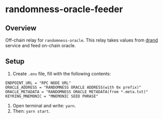 # randomness-oracle-feeder

## Overview

Off-chain relay for `randomness-oracle`. This relay takes values from [drand](https://drand.love/) service and feed on-chain oracle.

## Setup

1. Create `.env` file, fill with the following contents:

```
ENDPOINT_URL = "RPC NODE URL"
ORACLE_ADDRESS = "RANDOMNESS ORACLE ADDRESS(with 0x prefix)"
ORACLE_METADATA = "RANDOMNESS ORACLE METADATA(from *.meta.txt)"
KEYRING_MNEMONIC = "MNEMONIC SEED PHRASE"
```

1. Open terminal and write: `yarn`.
2. Then: `yarn start`.

